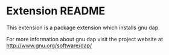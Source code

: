 # Extension README

This extension is a package extension which installs gnu dap.

For more information about gnu dap visit the project website at
http://www.gnu.org/software/dap/

